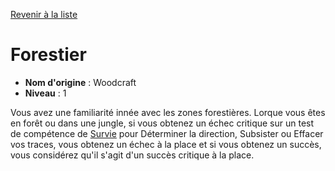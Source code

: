 [Revenir à la liste](list.md)

# Forestier

 * **Nom d'origine** : Woodcraft
 * **Niveau** : 1


<p><span id="ctl00_MainContent_DetailedOutput">Vous avez une familiarité innée avec les zones forestières. Lorque vous êtes en forêt ou dans une jungle, si vous obtenez un échec critique sur un test de compétence de <a href="https://2e.aonprd.com/Skills.aspx?ID=16">Survie</a> pour Déterminer la direction, Subsister ou Effacer vos traces, vous obtenez un échec à la place et si vous obtenez un succès, vous considérez qu'il s'agit d'un succès critique à la place.&nbsp;</span></p>